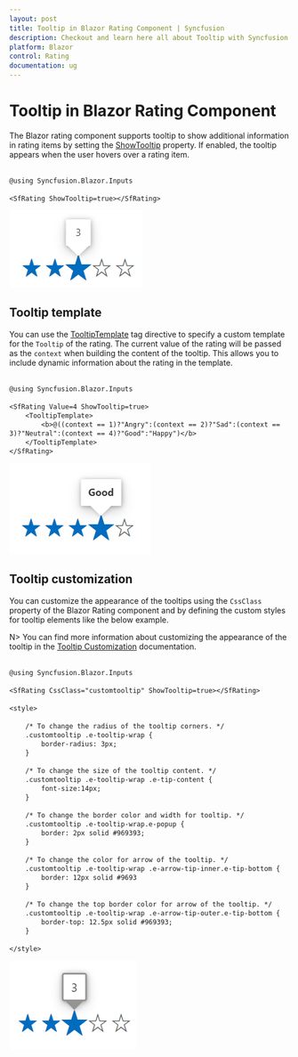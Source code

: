 ```yaml
---
layout: post
title: Tooltip in Blazor Rating Component | Syncfusion
description: Checkout and learn here all about Tooltip with Syncfusion Blazor Rating component in Blazor Server App and Blazor WebAssembly App.
platform: Blazor
control: Rating
documentation: ug
---
```


# Tooltip in Blazor Rating Component

The Blazor rating component supports tooltip to show additional information in rating items by setting the [ShowTooltip](https://help.syncfusion.com/cr/blazor/Syncfusion.Blazor.Inputs.SfRating.html#Syncfusion_Blazor_Inputs_SfRating_ShowTooltip) property. If enabled, the tooltip appears when the user hovers over a rating item.

```cshtml

@using Syncfusion.Blazor.Inputs

<SfRating ShowTooltip=true></SfRating>

```

![Blazor Rating Component with Tooltip](./images/blazor-rating-tooltip.png)

## Tooltip template

You can use the [TooltipTemplate](https://help.syncfusion.com/cr/blazor/Syncfusion.Blazor.Inputs.SfRating.html#Syncfusion_Blazor_Inputs_SfRating_TooltipTemplate) tag directive to specify a custom template for the `Tooltip` of the rating. The current value of the rating will be passed as the `context` when building the content of the tooltip. This allows you to include dynamic information about the rating in the template.

```cshtml

@using Syncfusion.Blazor.Inputs

<SfRating Value=4 ShowTooltip=true>
    <TooltipTemplate>
        <b>@((context == 1)?"Angry":(context == 2)?"Sad":(context == 3)?"Neutral":(context == 4)?"Good":"Happy")</b>
    </TooltipTemplate>
</SfRating>

```

![Blazor Rating Component with Tooltip Template](./images/blazor-rating-tooltip-template.png)

## Tooltip customization

You can customize the appearance of the tooltips using the `CssClass` property of the Blazor Rating component and by defining the custom styles for tooltip elements like the below example.

N> You can find more information about customizing the appearance of the tooltip in the [Tooltip Customization](https://blazor.syncfusion.com/documentation/tooltip/style) documentation.

```cshtml

@using Syncfusion.Blazor.Inputs

<SfRating CssClass="customtooltip" ShowTooltip=true></SfRating>

<style>

    /* To change the radius of the tooltip corners. */
    .customtooltip .e-tooltip-wrap {
        border-radius: 3px;
    }

    /* To change the size of the tooltip content. */
    .customtooltip .e-tooltip-wrap .e-tip-content {
        font-size:14px;
    }

    /* To change the border color and width for tooltip. */
    .customtooltip .e-tooltip-wrap.e-popup {
        border: 2px solid #969393;
    }

    /* To change the color for arrow of the tooltip. */
    .customtooltip .e-tooltip-wrap .e-arrow-tip-inner.e-tip-bottom {
        border: 12px solid #9693
    }

    /* To change the top border color for arrow of the tooltip. */
    .customtooltip .e-tooltip-wrap .e-arrow-tip-outer.e-tip-bottom {
        border-top: 12.5px solid #969393;
    }

</style>

```

![Blazor Rating Component with Tooltip Customization](./images/blazor-rating-custom-tooltip.png)